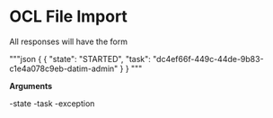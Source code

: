 # OCL File Import

All responses will have the form

"""json
{
{
    "state": "STARTED",
    "task": "dc4ef66f-449c-44de-9b83-c1e4a078c9eb-datim-admin"
}
}
"""

**Arguments**



-state
-task
-exception

